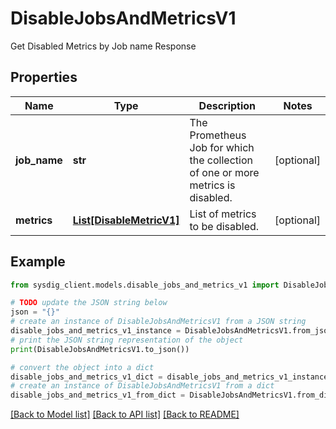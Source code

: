 # DisableJobsAndMetricsV1

Get Disabled Metrics by Job name Response

## Properties

Name | Type | Description | Notes
------------ | ------------- | ------------- | -------------
**job_name** | **str** | The Prometheus Job for which the collection of one or more metrics is disabled.  | [optional] 
**metrics** | [**List[DisableMetricV1]**](DisableMetricV1.md) | List of metrics to be disabled.  | [optional] 

## Example

```python
from sysdig_client.models.disable_jobs_and_metrics_v1 import DisableJobsAndMetricsV1

# TODO update the JSON string below
json = "{}"
# create an instance of DisableJobsAndMetricsV1 from a JSON string
disable_jobs_and_metrics_v1_instance = DisableJobsAndMetricsV1.from_json(json)
# print the JSON string representation of the object
print(DisableJobsAndMetricsV1.to_json())

# convert the object into a dict
disable_jobs_and_metrics_v1_dict = disable_jobs_and_metrics_v1_instance.to_dict()
# create an instance of DisableJobsAndMetricsV1 from a dict
disable_jobs_and_metrics_v1_from_dict = DisableJobsAndMetricsV1.from_dict(disable_jobs_and_metrics_v1_dict)
```
[[Back to Model list]](../README.md#documentation-for-models) [[Back to API list]](../README.md#documentation-for-api-endpoints) [[Back to README]](../README.md)


